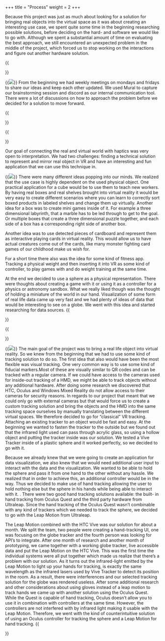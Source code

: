 +++
title = "Process"
weight = 2
+++

Because this project was just as much about looking for a solution for bringing real objects into the virtual space as it was about creating an interesting use case, we spent quite some time in the beginning researching possible solutions, before deciding on the hard- and software we would like to go with. Although we spent a substantial amount of time on evaluating the best approach, we still encountered an unexpected problem in the middle of the project,  which forced us to stop working on the interactions and figure out another hardware solution.

{{<section title="Organizational">}}

{{<image src="proxy.jpg" caption="mural stuff">}}
From the beginning we had weekly meetings on mondays and fridays to share our ideas and keep each other updated. We used Mural to capture our brainstorming session and discord as our internal communication tool. There were a lot of discussions on how to approach the problem before we decided for a solution to move forward.

{{</section>}}



{{<section title="Applications">}}

Our goal of connecting the real and virtual world with haptics was very open to interpretation. We had two challenges: finding a technical solution to represent and mirror real object in VR and have an interesting and fun application that we can use this technique in.

{{<image src="proxy.jpg" caption="ideas collected on mural">}}
There were many different ideas popping into our minds. We realized that the use case is highly dependent on the used physical object. 
One practical application for a cube would be to use them to teach new workers. By having real boxes and real shelves brought into virtual reality it would be very easy to create different scenarios where you can learn to correctly sort boxed products in labeled shelves and change them up virtually. Another idea for a box was to create mini games inside of it. For example a three dimensional labyrinth, that a marble has to be led through to get to the goal. Or multiple boxes that create a three dimensional puzzle together, and each side of a box has a corresponding right side of another box.

Another idea was to use detected pieces of cardboard and represent them as interactive playing cards in virtual reality. This would allow us to have actual creatures come out of the cards, like many monster fighting card games of our childhood make us wish for.

For a short time there also was the idea for some kind of fitness app. Tracking a physical weight and then inserting it into VR as some kind of controller, to play games with and do weight training at the same time.

At the end we decided to use a sphere as a physical representation. There were thoughts about creating a game with it or using it as a controller for a physics or astronomy sandbox. What we really liked though was the thought of holding a miniature of the world in our hand. Visualization of some form of real life data came up very fast and we had plenty of ideas of data that would be interesting to see on a globe. We went with this idea and started researching for data sources.
{{</section>}}


{{<section title="Techniques">}}

{{<image src="proxy.jpg" caption="some pics about techniques">}}
The main goal of the project was to bring a real life object into virtual reality. So we knew from the beginning that we had to use some kind of tracking solution to do so. The first idea that also would have been the most flexible was visual tracking. One very common way is to use some kind of fiducial markers.Most of these are visually similar to QR codes and can be tracked with a regular camera. If we could have access to the cameras used for inside-out tracking of a HMD, we might be able to track objects without any additional hardware. After doing some research we discovered that HTC, Oculus and Windows Mixed Reality do not allow access to their cameras for security reasons. In regards to our project that meant that we could only go with external cameras but that would force us to create a custom tracking solution and bring the objects and the HMD into the same tracking space ourselves by manually translating between the different virtual spaces.
We therefore decided to go for “classical” VR tracking. Attaching an existing tracker to an object would be fast and easy. At the beginning we wanted to fasten the tracker to the outside but we found out that the infrared light used can pass through acrylic glass, so using a hollow object and putting the tracker inside was our solution. We tested a Vive Tracker inside of a plastic sphere and it worked perfectly, so we decided to go with it.

Because we already knew that we were going to create an application for data visualization, we also knew that we would need additional user input to interact with the data and the visualization. We wanted to be able to hold the sphere and pass it from one hand to the other without any hassle. We realized that in order to achieve this, an additional controller would be in the way. Thus we decided to make use of hand tracking allowing the user to hold nothing else but the sphere in his hands while being able to interact with it. . There were two good hand tracking solutions available: the built- in hand tracking from Oculus Quest and the third party hardware from Ultraleap. Since the hand tracking of the Oculus Quest wasn’t combinable with any kind of trackers which we needed to track the sphere, we decided to go with the Leap Motion from Ultraleap.

The Leap Motion combined with the HTC Vive was our solution for about a month. We split the team, two people were creating a hand-tracking UI, one was focusing on the globe tracker and the fourth person was looking for API’s to integrate. After one month of research and another month of prototyping, we came together with a working globe tracker, live accessible data and put the Leap Motion on the HTC Vive. This was the first time the individual systems were all put together which made us realize that there’s a problem with our solution. As it turns out the infrared-light emitted by the Leap Motion to light up your hands for tracking, is exactly the same wavelength as the infrared lasers used by Vive Tracker to detect its position in the room. As a result, there were interferences and our selected tracking solution for the globe was rendered useless. After some additional research and other considerations about using gloves instead of a leap motion to track hands we came up with another solution using the Oculus Quest. While the Quest is capable of hand tracking, Oculus doesn’t allow you to use it in combination with controllers at the same time. However, the controllers are not interfered with by infrared light making it usable with the Leap Motion. Therefore, we went with the kind of counterintuitive solution of using an Oculus controller for tracking the sphere and a Leap Motion for hand tracking.
{{</section>}}
